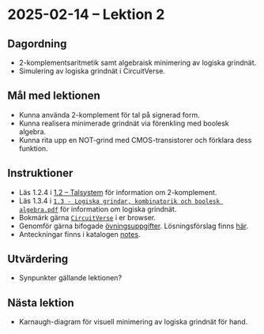 # 2025-02-14 – Lektion 2

## Dagordning
* 2-komplementsaritmetik samt algebraisk minimering av logiska grindnät.
* Simulering av logiska grindnät i CircuitVerse.

## Mål med lektionen
* Kunna använda 2-komplement för tal på signerad form.
* Kunna realisera minimerade grindnät via förenkling med boolesk algebra. 
* Kunna rita upp en NOT-grind med CMOS-transistorer och förklara dess funktion.

## Instruktioner
* Läs 1.2.4 i [1.2 – Talsystem](../../documents/1.2%20-%20Talsystem.pdf) för information om 2-komplement.
* Läs 1.3.4 i [`1.3 - Logiska grindar, kombinatorik och boolesk algebra.pdf`](../../documents/1.3%20-%20Logiska%20grindar,%20kombinatorik%20och%20boolesk%20algebra.pdf) för information om logiska grindnät.
* Bokmärk gärna [`CircuitVerse`](https://circuitverse.org/) i er browser.
* Genomför gärna bifogade [övningsuppgifter](./Övningsuppgifter%202025-02-14.pdf). Lösningsförslag finns [här](./Lösningsförslag%20övningsuppgifter%202025-02-14.pdf).
* Anteckningar finns i katalogen [notes](./notes/).

## Utvärdering
* Synpunkter gällande lektionen?

## Nästa lektion
* Karnaugh-diagram för visuell minimering av logiska grindnät för hand.
